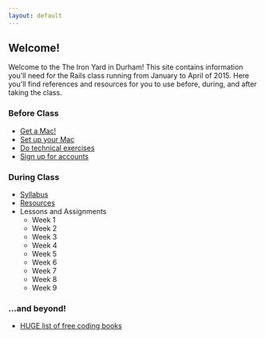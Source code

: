 ```yaml
---
layout: default
---
```


## Welcome!

Welcome to the The Iron Yard in Durham!  This site contains information you'll
need for the Rails class running from January to April of 2015.  Here you'll
find references and resources for you to use before, during, and after taking
the class.

### Before Class

* [Get a Mac!](/syllabus/mac.html)
* [Set up your Mac](/prework/setup.html)
* [Do technical exercises](/prework/exercises.html)
* [Sign up for accounts](/prework/accounts.html)

### During Class

* [Syllabus](/syllabus/)
* [Resources](/resources/)
* Lessons and Assignments
  * Week 1
  * Week 2
  * Week 3
  * Week 4
  * Week 5
  * Week 6
  * Week 7
  * Week 8
  * Week 9

### ...and beyond!

* [HUGE list of free coding books](https://github.com/vhf/free-programming-books/blob/master/free-programming-books.md)
